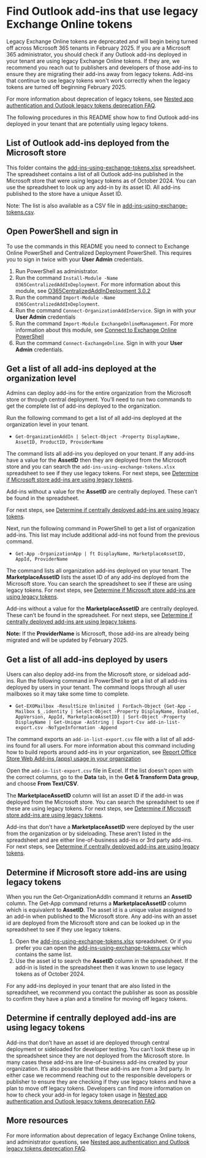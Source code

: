# Find Outlook add-ins that use legacy Exchange Online tokens

Legacy Exchange Online tokens are deprecated and will begin being turned off across Microsoft 365 tenants in February 2025. If you are a Microsoft 365 administrator, you should check if any Outlook add-ins deployed in your tenant are using legacy Exchange Online tokens. If they are, we recommend you reach out to publishers and developers of those add-ins to ensure they are migrating their add-ins away from legacy tokens. Add-ins that continue to use legacy tokens won't work correctly when the legacy tokens are turned off beginning February 2025.

For more information about deprecation of legacy tokens, see [Nested app authentication and Outlook legacy tokens deprecation FAQ](https://aka.ms/NAAFAQ).

The following procedures in this README show how to find Outlook add-ins deployed in your tenant that are potentially using legacy tokens.

## List of Outlook add-ins deployed from the Microsoft store

This folder contains the [add-ins-using-exchange-tokens.xlsx](/add-ins-using-exchange-tokens.xlsx) spreadsheet. The spreadsheet contains a list of all Outlook add-ins published in the Microsoft store that were using legacy tokens as of October 2024. You can use the spreadsheet to look up any add-in by its asset ID. All add-ins published to the store have a unique Asset ID.

Note: The list is also available as a CSV file in [add-ins-using-exchange-tokens.csv](add-ins-using-exchange-tokens.csv). 

## Open PowerShell and sign in

To use the commands in this README you need to connect to Exchange Online PowerShell and Centralized Deployment PowerShell. This requires you to sign in twice with your **User Admin** credentials.

1. Run PowerShell as administrator.
1. Run the command `Install-Module -Name O365CentralizedAddInDeployment`. For more information about this module, see [O365CentralizedAddInDeployment 3.0.2](https://www.powershellgallery.com/packages/O365CentralizedAddInDeployment/3.0.2)
1. Run the command `Import-Module -Name O365CentralizedAddInDeployment`.  
1. Run the command `Connect-OrganizationAddInService`. Sign in with your **User Admin** credentials
1. Run the command `Import-Module ExchangeOnlineManagement`. For more information about this module, see [Connect to Exchange Online PowerShell](https://learn.microsoft.com/powershell/exchange/connect-to-exchange-online-powershell)
1. Run the command `Connect-ExchangeOnline`. Sign in with your **User Admin** credentials.

## Get a list of all add-ins deployed at the organization level

Admins can deploy add-ins for the entire organization from the Microsoft store or through central deployment. You’ll need to run two commands to get the complete list of add-ins deployed to the organization.

Run the following command to get a list of all add-ins deployed at the organization level in your tenant.

- `Get-OrganizationAddIn | Select-Object -Property DisplayName, AssetID, ProductID, ProviderName`

The command lists all add-ins you deployed on your tenant. If any add-ins have a value for the **AssetID** then they are deployed from the Microsoft store and you can search the `add-ins-using-exchange-tokens.xlsx` spreadsheet to see if they use legacy tokens. For next steps, see [Determine if Microsoft store add-ins are using legacy tokens](#determine-if-microsoft-store-add-ins-are-using-legacy-tokens).

Add-ins without a value for the **AssetID** are centrally deployed. These can’t be found in the spreadsheet. 

For next steps, see [Determine if centrally deployed add-ins are using legacy tokens](#determine-if-centrally-deployed-add-ins-are-using-legacy-tokens).

Next, run the following command in PowerShell to get a list of organization add-ins. This list may include additional add-ins not found from the previous command.

- `Get-App -OrganizationApp | ft DisplayName, MarketplaceAssetID, AppId, ProviderName`

The command lists all organization add-ins deployed on your tenant. The **MarketplaceAssetID** lists the asset ID of any add-ins deployed from the Microsoft store. You can search the spreadsheet to see if these are using legacy tokens. For next steps, see [Determine if Microsoft store add-ins are using legacy tokens](#determine-if-microsoft-store-add-ins-are-using-legacy-tokens).

Add-ins without a value for the **MarketplaceAssetID** are centrally deployed. These can’t be found in the spreadsheet. For next steps, see [Determine if centrally deployed add-ins are using legacy tokens](#determine-if-centrally-deployed-add-ins-are-using-legacy-tokens).

**Note:** If the **ProviderName** is Microsoft, those add-ins are already being migrated and will be updated by February 2025.

## Get a list of all add-ins deployed by users

Users can also deploy add-ins from the Microsoft store, or sideload add-ins. Run the following command in PowerShell to get a list of all add-ins deployed by users in your tenant. The command loops through all user mailboxes so it may take some time to complete.

- `Get-EXOMailbox -ResultSize Unlimited | ForEach-Object {Get-App -Mailbox $_.identity | Select-Object -Property DisplayName, Enabled, AppVersion, AppId, MarketplaceAssetID} | Sort-Object -Property DisplayName | Get-Unique -AsString | Export-Csv add-in-list-export.csv -NoTypeInformation -Append`

The command exports an `add-in-list-export.csv` file with a list of all add-ins found for all users. For more information about this command including how to build reports around add-ins in your organization, see [Report Office Store Web Add-ins (apps) usage in your organization](https://www.howto-outlook.com/howto/report-office-store-app-usage.htm)

Open the `add-in-list-export.csv` file in Excel. If the list doesn't open with the correct columns, go to the **Data** tab, in the **Get & Transform Data group**, and choose **From Text/CSV**.

The **MarketplaceAssetID** column will list an asset ID if the add-in was deployed from the Microsoft store. You can search the spreadsheet to see if these are using legacy tokens. For next steps, see [Determine if Microsoft store add-ins are using legacy tokens](#determine-if-microsoft-store-add-ins-are-using-legacy-tokens).

Add-ins that don't have a **MarketplaceAssetID** were deployed by the user from the organization or by sideloading. These aren’t listed in the spreadsheet and are either line-of-business add-ins or 3rd party add-ins. For next steps, see [Determine if centrally deployed add-ins are using legacy tokens](#determine-if-centrally-deployed-add-ins-are-using-legacy-tokens).

## Determine if Microsoft store add-ins are using legacy tokens

When you run the Get-OrganizationAddIn command it returns an **AssetID** column. The Get-App command returns a **MarketplaceAssetID** column which is equivalent to **AssetID**. The asset id is a unique value assigned to an add-in when published to the Microsoft store. Any add-ins with an asset id are deployed from the Microsoft store and can be looked up in the spreadsheet to see if they use legacy tokens.
1.	Open the [add-ins-using-exchange-tokens.xlsx](add-ins-using-exchange-tokens.xlsx) spreadsheet. Or if you prefer you can open the [add-ins-using-exchange-tokens.csv](add-ins-using-exchange-tokens.csv) which contains the same list.
2.	Use the asset id to search the **AssetID** column in the spreadsheet. If the add-in is listed in the spreadsheet then it was known to use legacy tokens as of October 2024.

For any add-ins deployed in your tenant that are also listed in the spreadsheet, we recommend you contact the publisher as soon as possible to confirm they have a plan and a timeline for moving off legacy tokens.

## Determine if centrally deployed add-ins are using legacy tokens

Add-ins that don’t have an asset id are deployed through central deployment or sideloaded for developer testing. You can’t look these up in the spreadsheet since they are not deployed from the Microsoft store. In many cases these add-ins are line-of-business add-ins created by your organization. It’s also possible that these add-ins are from a 3rd party. In either case we recommend reaching out to the responsible developers or publisher to ensure they are checking if they use legacy tokens and have a plan to move off legacy tokens. Developers can find more information on how to check your add-in for legacy token usage in [Nested app authentication and Outlook legacy tokens deprecation FAQ](https://aka.ms/NAAFAQ).

## More resources

For more information about deprecation of legacy Exchange Online tokens, and administrator questions, see [Nested app authentication and Outlook legacy tokens deprecation FAQ](https://aka.ms/NAAFAQ).
